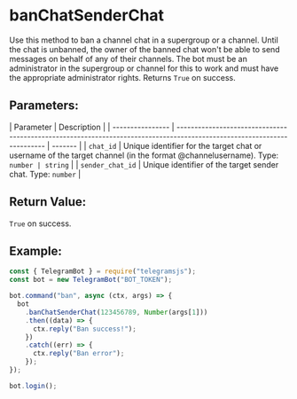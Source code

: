 # banChatSenderChat

Use this method to ban a channel chat in a supergroup or a channel. Until the chat is unbanned, the owner of the banned chat won't be able to send messages on behalf of any of their channels. The bot must be an administrator in the supergroup or channel for this to work and must have the appropriate administrator rights. Returns `True` on success.

## Parameters:

| Parameter        | Description                                                                                                             |
| ---------------- | ----------------------------------------------------------------------------------------------------------------------- | ------- |
| `chat_id`        | Unique identifier for the target chat or username of the target channel (in the format @channelusername). Type: `number | string` |
| `sender_chat_id` | Unique identifier of the target sender chat. Type: `number`                                                             |

## Return Value:

`True` on success.

## Example:

```javascript
const { TelegramBot } = require("telegramsjs");
const bot = new TelegramBot("BOT_TOKEN");

bot.command("ban", async (ctx, args) => {
  bot
    .banChatSenderChat(123456789, Number(args[1]))
    .then((data) => {
      ctx.reply("Ban success!");
    })
    .catch((err) => {
      ctx.reply("Ban error");
    });
});

bot.login();
```
